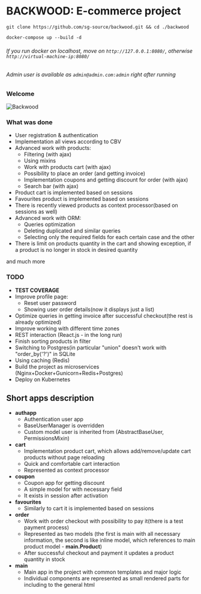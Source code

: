 # BACKWOOD: E-commerce project 

`git clone https://github.com/sg-source/backwood.git && cd ./backwood `

`docker-compose up --build -d`
###### If you run docker on localhost, move on `http://127.0.0.1:8080/`, otherwise `http://virtual-machine-ip:8080/`

###### Admin user is available as `admin@admin.com:admin` right after running

### Welcome
![Backwood](backwood.gif)

### What was done
- User registration & authentication
- Implementation all views according to CBV
- Advanced work with products:
    - Filtering (with ajax)
    - Using mixins
    - Work with products cart (with ajax)
    - Possibility to place an order (and getting invoice)
    - Implementation coupons and getting discount for order (with ajax)
    - Search bar (with ajax)
- Product cart is implemented based on sessions
- Favourites product is implemented based on sessions
- There is recently viewed products as context processor(based on sessions as well)
- Advanced work with ORM:
    - Queries optimization
    - Deleting duplicated and similar queries
    - Selecting only the required fields for each certain case and the other
- There is limit on products quantity in the cart and showing exception, if a product is no longer in stock in desired quantity 

and much more


### TODO
- **TEST COVERAGE**
- Improve profile page:
    - Reset user password
    - Showing user order details(now it displays just a list)
- Optimize queries in getting invoice after successful checkout(the rest is already optimized)
- Improve working with different time zones
- REST interaction (React.js - in the long run)
- Finish sorting products in filter
- Switching to Postgres(in particular "union" doesn't work with "order_by('?')" in SQLite
- Using caching (Redis)
- Build the project as microservices (Nginx+Docker+Gunicorn+Redis+Postgres)
- Deploy on Kubernetes

## Short apps description
- **authapp**
    - Authentication user app
    - BaseUserManager is overridden 
    - Custom model user is inherited from (AbstractBaseUser, PermissionsMixin)
- **cart**
  - Implementation product cart, which allows add/remove/update cart products without page reloading
  - Quick and comfortable cart interaction
  - Represented as context processor
- **coupon**
  - Coupon app for getting discount
  - A simple model for with necessary field
  - It exists in session after activation
- **favourites**
  - Similarly to cart it is implemented based on sessions
- **order**
  - Work with order checkout with possibility to pay it(there is a test payment process)
  - Represented as two models (the first is main with all necessary information, the second is like inline model, which references to main product model - **main.Product**)
  - After successful checkout and payment it updates a product quantity in stock
- **main**
  - Main app in the project with common templates and major logic
  - Individual components are represented as small rendered parts for including to the general html
